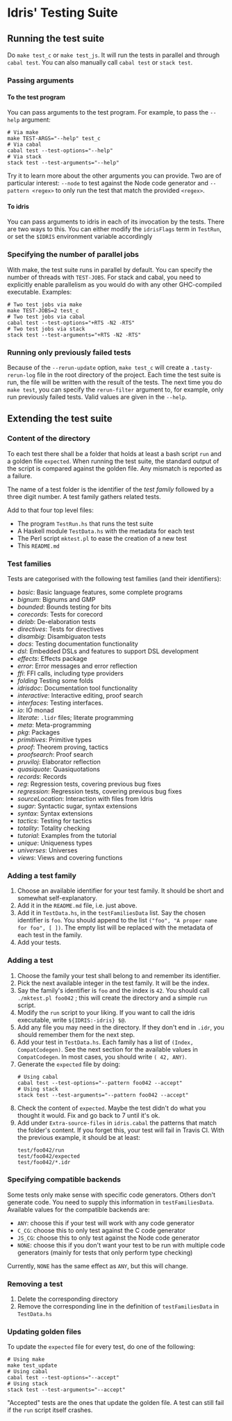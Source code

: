 # Idris' Testing Suite

## Running the test suite

Do `make test_c` or `make test_js`. It will run the tests in parallel and through `cabal test`.
You can also manually call `cabal test` or `stack test`.

### Passing arguments

#### To the test program

You can pass arguments to the test program. For example, to pass the `--help` argument:

```
# Via make
make TEST-ARGS="--help" test_c
# Via cabal
cabal test --test-options="--help"
# Via stack
stack test --test-arguments="--help"
```

Try it to learn more about the other arguments you can provide. Two are of particular interest: `--node` to test against the Node code generator and `--pattern <regex>` to only run the test that match the provided `<regex>`.

#### To idris

You can pass arguments to idris in each of its invocation by the tests. There are two ways to this. You can either modify the `idrisFlags` term in `TestRun`, or set the `$IDRIS` environment variable accordingly

### Specifying the number of parallel jobs

With make, the test suite runs in parallel by default. You can specify the number of threads with `TEST-JOBS`. For stack and cabal, you need to explicitly enable parallelism as you would do with any other GHC-compiled executable. Examples:

```
# Two test jobs via make
make TEST-JOBS=2 test_c
# Two test jobs via cabal
cabal test --test-options="+RTS -N2 -RTS"
# Two test jobs via stack
stack test --test-arguments="+RTS -N2 -RTS"
```

### Running only previously failed tests

Because of the `--rerun-update` option, `make test_c` will create a `.tasty-rerun-log` file in the root directory of the project. Each time the test suite is run, the file will be written with the result of the tests. The next time you do `make test`, you can specify the `rerun-filter` argument to, for example, only run previously failed tests. Valid values are given in the `--help`.

## Extending the test suite

### Content of the directory

To each test there shall be a folder that holds at least a bash script `run` and a golden file `expected`. When running the test suite, the standard output of the script is compared against the golden file. Any mismatch is reported as a failure.

The name of a test folder is the identifier of the *test family* followed by a three digit number. A test family gathers related tests.

Add to that four top level files:

- The program `TestRun.hs` that runs the test suite
- A Haskell module `TestData.hs` with the metadata for each test
- The Perl script `mktest.pl` to ease the creation of a new test
- This `README.md`

### Test families

Tests are categorised with the following test families (and their identifiers):

+ *basic*:          Basic language features, some complete programs
+ *bignum*:         Bignums and GMP
+ *bounded*:        Bounds testing for bits
+ *corecords*:      Tests for corecord
+ *delab*:          De-elaboration tests
+ *directives*:     Tests for directives
+ *disambig*:       Disambiguaton tests
+ *docs*:           Testing documentation functionality
+ *dsl*:            Embedded DSLs and features to support DSL development
+ *effects*:        Effects package
+ *error*:          Error messages and error reflection
+ *ffi*:            FFI calls, including type providers
+ *folding*         Testing some folds
+ *idrisdoc*:       Documentation tool functionality
+ *interactive*:    Interactive editing, proof search
+ *interfaces*:     Testing interfaces.
+ *io*:             IO monad
+ *literate*:       `.lidr` files; literate programming
+ *meta*:           Meta-programming
+ *pkg*:            Packages
+ *primitives*:     Primitive types
+ *proof*:          Theorem proving, tactics
+ *proofsearch*:    Proof search
+ *pruviloj*:       Elaborator reflection
+ *quasiquote*:     Quasiquotations
+ *records*:        Records
+ *reg*:            Regression tests, covering previous bug fixes
+ *regression*:     Regression tests, covering previous bug fixes
+ *sourceLocation*: Interaction with files from Idris
+ *sugar*:          Syntactic sugar, syntax extensions
+ *syntax*:         Syntax extensions
+ *tactics*:        Testing for tactics
+ *totality*:       Totality checking
+ *tutorial*:       Examples from the tutorial
+ *unique*:         Uniqueness types
+ *universes*:      Universes
+ *views*:          Views and covering functions

### Adding a test family

1. Choose an available identifier for your test family. It should be short
and somewhat self-explanatory.
2. Add it in the `README.md` file, i.e. just above.
3. Add it in `TestData.hs`, in the `testFamiliesData` list. Say the chosen identifier is `foo`. You should append to the list `("foo", "A proper name for foo", [ ])`. The empty list will be replaced with the metadata of each test in the family.
4. Add your tests.

### Adding a test

1. Choose the family your test shall belong to and remember its identifier.
2. Pick the next available integer in the test family. It will be the index.
3. Say the family's identifier is `foo` and the index is `42`. You should call `./mktest.pl foo042` ; this will create the directory and a simple `run` script.
4. Modify the `run` script to your liking. If you want to call the idris executable, write `${IDRIS:-idris} $@`.
5. Add any file you may need in the directory. If they don't end in `.idr`, you should remember them for the next step.
6. Add your test in `TestData.hs`. Each family has a list of `(Index, CompatCodegen)`.  See the next section for the available values in `CompatCodegen`. In most cases, you should write `( 42, ANY)`.
7. Generate the `expected` file by doing:
    ```
    # Using cabal
    cabal test --test-options="--pattern foo042 --accept"
    # Using stack
    stack test --test-arguments="--pattern foo042 --accept"
    ```
8. Check the content of `expected`. Maybe the test didn't do what you thought it would. Fix and go back to 7 until it's ok.
9. Add under `Extra-source-files` in `idris.cabal` the patterns that match the folder's content. If you forget this, your test will fail in Travis CI. With the previous example, it should be at least:
    ```
    test/foo042/run
    test/foo042/expected
    test/foo042/*.idr
    ```

### Specifying compatible backends

Some tests only make sense with specific code generators. Others don't generate code. You need to supply this information in `testFamiliesData`. Available values
for the compatible backends are:

- `ANY`: choose this if your test will work with any code generator
- `C_CG`: choose this to only test against the C code generator
- `JS_CG`: choose this to only test against the Node code generator
- `NONE`: choose this if you don't want your test to be run with multiple code
generators (mainly for tests that only perform type checking)

Currently, `NONE` has the same effect as `ANY`, but this will change.

### Removing a test

1. Delete the corresponding directory
2. Remove the corresponding line in the definition of `testFamiliesData` in `TestData.hs`

### Updating golden files

To update the `expected` file for every test, do one of the following:

```
# Using make
make test_update
# Using cabal
cabal test --test-options="--accept"
# Using stack
stack test --test-arguments="--accept"
```

"Accepted" tests are the ones that update the golden file. A test can still fail if the `run` script itself crashes.
